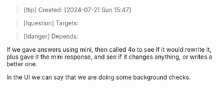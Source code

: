 
>[!tip] Created: [2024-07-21 Sun 15:47]

>[!question] Targets: 

>[!danger] Depends: 

If we gave answers using mini, then called 4o to see if it would rewrite it, plus gave it the mini response, and see if it changes anything, or writes a better one.

In the UI we can say that we are doing some background checks.